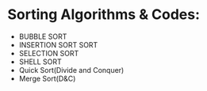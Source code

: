 <h1>Sorting Algorithms & Codes:</h1>
<ul>
<li>BUBBLE SORT</li>
  <li>INSERTION SORT SORT</li>
  <li>SELECTION SORT</li>
  <li>SHELL SORT</li>
  <li>Quick Sort(Divide and Conquer) </li>
  <li>Merge Sort(D&C)</li>
  
</ul>
